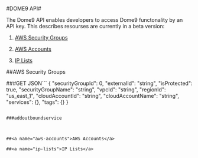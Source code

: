 #DOME9 API#

The Dome9 API enables developers to access Dome9 functonality by an API key.
  This describes resourses are currently in a beta version:


1. [AWS Security Groups](#aws-security-groups)

2. [AWS Accounts](#aws-accounts)

3. [IP Lists](#ip-lists)






##<a name="aws-security-groups">AWS Security Groups</a>

###GET 
JSON```
 {
   "securityGroupId": 0,
   "externalId": "string",
   "isProtected": true,
   "securityGroupName": "string",
   "vpcId": "string",
   "regionId": "us_east_1",
   "cloudAccountId": "string",
   "cloudAccountName": "string",
   "services": {},
   "tags": {}
 }
```

###addoutboundservice



##<a name="aws-accounts">AWS Accounts</a>

##<a name="ip-lists">IP Lists</a>
